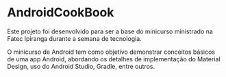 # AndroidCookBook
Este projeto foi desenvolvido para ser a base do minicurso ministrado na Fatec Ipiranga durante a semana de tecnologia.

O minicurso de Android tem como objetivo demonstrar conceitos básicos de uma app Android, abordando os detalhes de implementação do Material Design, uso do Android Studio, Gradle, entre outros.


